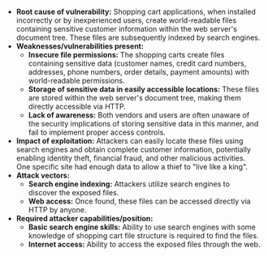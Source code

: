 - **Root cause of vulnerability:** Shopping cart applications, when installed incorrectly or by inexperienced users, create world-readable files containing sensitive customer information within the web server's document tree. These files are subsequently indexed by search engines.
- **Weaknesses/vulnerabilities present:**
    - **Insecure file permissions:** The shopping carts create files containing sensitive data (customer names, credit card numbers, addresses, phone numbers, order details, payment amounts) with world-readable permissions.
    - **Storage of sensitive data in easily accessible locations:** These files are stored within the web server's document tree, making them directly accessible via HTTP.
    - **Lack of awareness:** Both vendors and users are often unaware of the security implications of storing sensitive data in this manner, and fail to implement proper access controls.
- **Impact of exploitation:** Attackers can easily locate these files using search engines and obtain complete customer information, potentially enabling identity theft, financial fraud, and other malicious activities. One specific site had enough data to allow a thief to "live like a king".
- **Attack vectors:**
    - **Search engine indexing:** Attackers utilize search engines to discover the exposed files.
    - **Web access:** Once found, these files can be accessed directly via HTTP by anyone.
- **Required attacker capabilities/position:**
    - **Basic search engine skills:** Ability to use search engines with some knowledge of shopping cart file structure is required to find the files.
    - **Internet access:** Ability to access the exposed files through the web.
